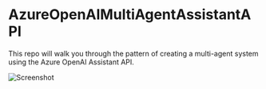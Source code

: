 # AzureOpenAIMultiAgentAssistantAPI
This repo will walk you through the pattern of creating a multi-agent system using the Azure OpenAI Assistant API. 

![Screenshot](screenshot.png)
